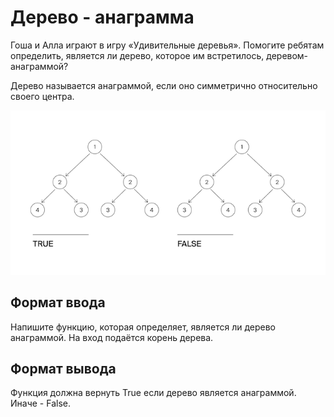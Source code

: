 # Дерево - анаграмма

Гоша и Алла играют в игру «Удивительные деревья». Помогите ребятам определить, является ли дерево, которое им встретилось,
деревом-анаграммой?

Дерево называется анаграммой, если оно симметрично относительно своего центра.

![Дерево](../../docs/anagram.png)

## Формат ввода

Напишите функцию, которая определяет, является ли дерево анаграммой. На вход подаётся корень дерева.

## Формат вывода

Функция должна вернуть True если дерево является анаграммой. Иначе - False.